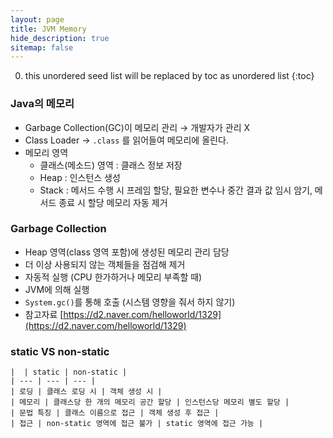 ```yaml
---
layout: page
title: JVM Memory
hide_description: true
sitemap: false
---
```

0. this unordered seed list will be replaced by toc as unordered list
{:toc}

### Java의 메모리
- Garbage Collection(GC)이 메모리 관리 → 개발자가 관리 X
- Class Loader → `.class` 를 읽어들여 메모리에 올린다.
- 메모리 영역
    - 클래스(메소드) 영역 : 클래스 정보 저장
    - Heap : 인스턴스 생성
    - Stack : 메서드 수행 시 프레임 할당, 필요한 변수나 중간 결과 값 임시 암기, 메서드 종료 시 할당 메모리 자동 제거

### Garbage Collection
- Heap 영역(class 영역 포함)에 생성된 메모리 관리 담당
- 더 이상 사용되지 않는 객체들을 점검해 제거
- 자동적 실행 (CPU 한가하거나 메모리 부족할 때)
- JVM에 의해 실행
- `System.gc()`를 통해 호출 (시스템 영향을 줘서 하지 않기)
- 참고자료 [https://d2.naver.com/helloworld/1329](https://d2.naver.com/helloworld/1329)

### static VS non-static


    |  | static | non-static |
    | --- | --- | --- |
    | 로딩 | 클래스 로딩 시 | 객체 생성 시 |
    | 메모리 | 클래스당 한 개의 메모리 공간 할당 | 인스턴스당 메모리 별도 할당 |
    | 문법 특징 | 클래스 이름으로 접근 | 객체 생성 후 접근 |
    | 접근 | non-static 영역에 접근 불가 | static 영역에 접근 가능 |
